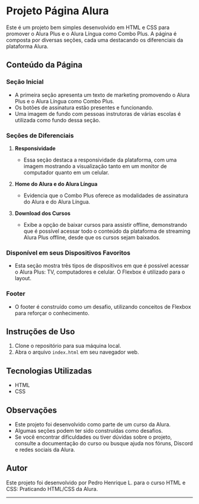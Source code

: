 # Projeto Página Alura

Este é um projeto bem simples desenvolvido em HTML e CSS para promover o Alura Plus e o Alura Língua como Combo Plus. A página é composta por diversas seções, cada uma destacando os diferenciais da plataforma Alura.

## Conteúdo da Página

### Seção Inicial
- A primeira seção apresenta um texto de marketing promovendo o Alura Plus e o Alura Língua como Combo Plus.
- Os botões de assinatura estão presentes e funcionando.
- Uma imagem de fundo com pessoas instrutoras de várias escolas é utilizada como fundo dessa seção.

### Seções de Diferenciais
1. **Responsividade**
   - Essa seção destaca a responsividade da plataforma, com uma imagem mostrando a visualização tanto em um monitor de computador quanto em um celular.

2. **Home do Alura e do Alura Língua**
   - Evidencia que o Combo Plus oferece as modalidades de assinatura do Alura e do Alura Língua.

3. **Download dos Cursos**
   - Exibe a opção de baixar cursos para assistir offline, demonstrando que é possível acessar todo o conteúdo da plataforma de streaming Alura Plus offline, desde que os cursos sejam baixados.

### Disponível em seus Dispositivos Favoritos
- Esta seção mostra três tipos de dispositivos em que é possível acessar o Alura Plus: TV, computadores e celular. O Flexbox é utilizado para o layout.

### Footer
- O footer é construído como um desafio, utilizando conceitos de Flexbox para reforçar o conhecimento.

## Instruções de Uso
1. Clone o repositório para sua máquina local.
2. Abra o arquivo `index.html` em seu navegador web.

## Tecnologias Utilizadas
- HTML
- CSS

## Observações
- Este projeto foi desenvolvido como parte de um curso da Alura.
- Algumas seções podem ter sido construídas como desafios.
- Se você encontrar dificuldades ou tiver dúvidas sobre o projeto, consulte a documentação do curso ou busque ajuda nos fóruns, Discord e redes sociais da Alura.

## Autor
Este projeto foi desenvolvido por Pedro Henrique L. para o curso HTML e CSS: Praticando HTML/CSS da Alura.

---

